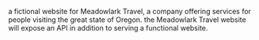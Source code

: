 a fictional website for Meadowlark Travel, a company offering services for people visiting the great state of
Oregon. the Meadowlark Travel website will expose an API in addition to serving a functional website.